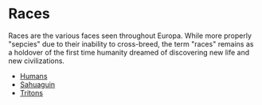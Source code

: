 # Races
Races are the various faces seen throughout Europa. While more properly "sepcies" due to their inability to cross-breed, the term "races" remains as a holdover of the first time humanity dreamed of discovering new life and new civilizations.

* [Humans](../Humans)
* [Sahuaguin](../Sahuaguin)
* [Tritons](../Tritons)